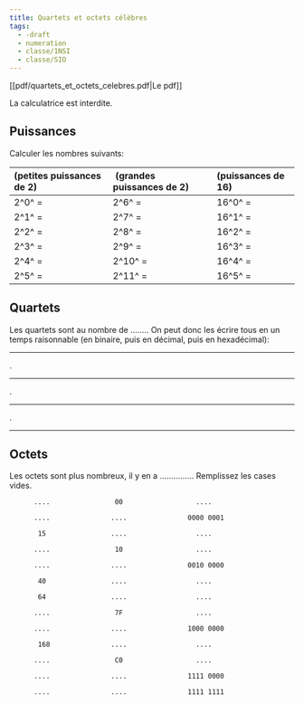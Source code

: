 ```yaml
---
title: Quartets et octets célèbres
tags:
  - -draft
  - numeration
  - classe/1NSI
  - classe/SIO
---
```


[[pdf/quartets_et_octets_celebres.pdf|Le pdf]]

La calculatrice est interdite.

## Puissances

Calculer les nombres suivants:

(petites puissances de 2) | (grandes puissances de 2) | (puissances de 16)
:-------------------------|:--------------------------|:-------------------
2^0^ =                    | 2^6^ =                    | 16^0^ = 
2^1^ =                    | 2^7^ =                    | 16^1^ = 
2^2^ =                    | 2^8^ =                    | 16^2^ = 
2^3^ =                    | 2^9^ =                    | 16^3^ = 
2^4^ =                    | 2^10^ =                   | 16^4^ = 
2^5^ =                    | 2^11^ =                   | 16^5^ = 

## Quartets

Les quartets sont au nombre de ........ On peut donc les écrire tous en un temps raisonnable (en binaire, puis en décimal, puis en hexadécimal):

 <hr>
.
    <hr>
. <hr>
.
<hr>
   
## Octets

Les octets sont plus nombreux, il y en a ............... Remplissez les cases vides.

```
      ....                00                  ....
    
      ....               ....               0000 0001
    
       15                ....                 ....
    
      ....                10                  ....
    
      ....               ....               0010 0000 
    
       40                ....                 ....
    
       64                ....                 ....
    
      ....                7F                  ....
    
      ....               ....               1000 0000
    
       168               ....                 ....
    
      ....                C0                  ....
    
      ....               ....               1111 0000
    
      ....               ....               1111 1111
```